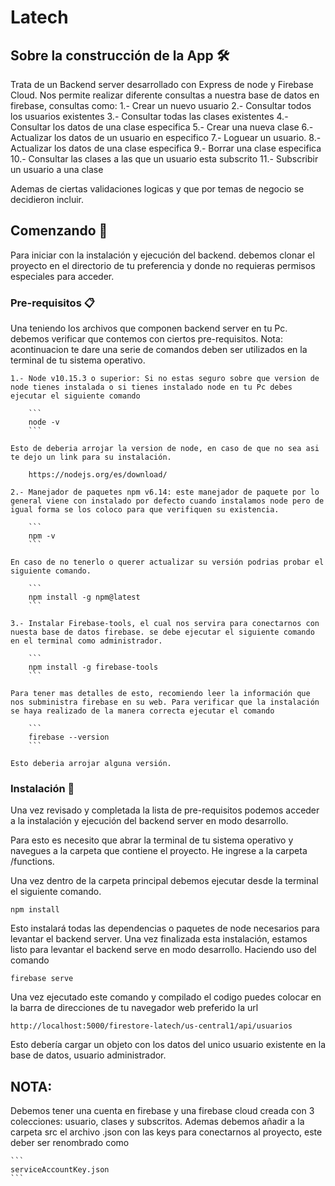# Latech

## Sobre la construcción de la App 🛠️

Trata de un Backend server desarrollado con Express de node y Firebase Cloud. Nos permite realizar diferente consultas a nuestra base de datos en firebase, consultas como:
    1.- Crear un nuevo usuario
    2.- Consultar todos los usuarios existentes
    3.- Consultar todas las clases existentes
    4.- Consultar los datos de una clase especifica
    5.- Crear una nueva clase
    6.- Actualizar los datos de un usuario en especifico
    7.- Loguear un usuario.
    8.- Actualizar los datos de una clase especifica
    9.- Borrar una clase especifica
    10.- Consultar las clases a las que un usuario esta subscrito
    11.- Subscribir un usuario a una clase

Ademas de ciertas validaciones logicas y que por temas de negocio se decidieron incluir.


## Comenzando 🚀

Para iniciar con la instalación y ejecución del backend. debemos clonar el proyecto en el directorio de tu preferencia y donde no requieras permisos especiales para acceder.

### Pre-requisitos 📋

Una teniendo los archivos que componen backend server en tu Pc. debemos verificar que contemos con ciertos pre-requisitos. Nota: acontinuacion te dare una serie de comandos deben ser utilizados en la terminal de tu sistema operativo.

    1.- Node v10.15.3 o superior: Si no estas seguro sobre que version de node tienes instalada o si tienes instalado node en tu Pc debes ejecutar el siguiente comando 

        ```
        node -v
        ```

    Esto de deberia arrojar la version de node, en caso de que no sea asi te dejo un link para su instalación. 

        https://nodejs.org/es/download/

    2.- Manejador de paquetes npm v6.14: este manejador de paquete por lo general viene con instalado por defecto cuando instalamos node pero de igual forma se los coloco para que verifiquen su existencia.

        ```
        npm -v
        ```

    En caso de no tenerlo o querer actualizar su versión podrias probar el siguiente comando.

        ```
        npm install -g npm@latest
        ```

    3.- Instalar Firebase-tools, el cual nos servira para conectarnos con nuesta base de datos firebase. se debe ejecutar el siguiente comando en el terminal como administrador.

        ```
        npm install -g firebase-tools
        ```
    
    Para tener mas detalles de esto, recomiendo leer la información que nos subministra firebase en su web. Para verificar que la instalación se haya realizado de la manera correcta ejecutar el comando
        
        ```
        firebase --version
        ```

    Esto deberia arrojar alguna versión.

### Instalación 🔧

Una vez revisado y completada la lista de pre-requisitos podemos acceder a la instalación y ejecución del backend server en modo desarrollo.

Para esto es necesito que abrar la terminal de tu sistema operativo y navegues a la carpeta que contiene el proyecto. He ingrese a la carpeta /functions.

Una vez dentro de la carpeta principal debemos ejecutar desde la terminal el siguiente comando.

    npm install

Esto instalará todas las dependencias o paquetes de node necesarios para levantar el backend server. Una vez finalizada esta instalación, estamos listo para levantar el backend serve en modo desarrollo. Haciendo uso del comando 

    firebase serve

Una vez ejecutado este comando y compilado el codigo puedes colocar en la barra de direcciones de tu navegador web preferido la url

    http://localhost:5000/firestore-latech/us-central1/api/usuarios

Esto debería cargar un objeto con los datos del unico usuario existente en la base de datos, usuario administrador.

## NOTA:
Debemos tener una cuenta en firebase y una firebase cloud creada con 3 colecciones: usuario, clases y subscritos. Ademas debemos añadir a la carpeta src el archivo .json con las keys para conectarnos al proyecto, este deber ser renombrado como 

    ```
    serviceAccountKey.json
    ```
